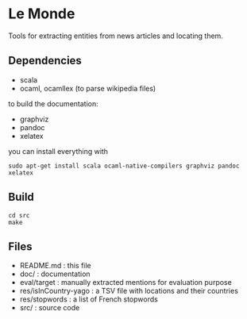 Le Monde
========

Tools for extracting entities from news articles and locating them.

Dependencies
------------

- scala
- ocaml, ocamllex (to parse wikipedia files)

to build the documentation:

- graphviz
- pandoc
- xelatex

you can install everything with

    sudo apt-get install scala ocaml-native-compilers graphviz pandoc xelatex

Build
-----

    cd src
    make

Files
-----

- README.md : this file
- doc/ : documentation
- eval/target : manually extracted mentions for evaluation purpose
- res/isInCountry-yago : a TSV file with locations and their countries
- res/stopwords : a list of French stopwords
- src/ : source code
